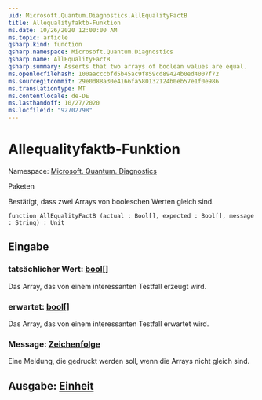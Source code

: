 ```yaml
---
uid: Microsoft.Quantum.Diagnostics.AllEqualityFactB
title: Allequalityfaktb-Funktion
ms.date: 10/26/2020 12:00:00 AM
ms.topic: article
qsharp.kind: function
qsharp.namespace: Microsoft.Quantum.Diagnostics
qsharp.name: AllEqualityFactB
qsharp.summary: Asserts that two arrays of boolean values are equal.
ms.openlocfilehash: 100aacccbfd5b45ac9f859cd89424b0ed4007f72
ms.sourcegitcommit: 29e0d88a30e4166fa580132124b0eb57e1f0e986
ms.translationtype: MT
ms.contentlocale: de-DE
ms.lasthandoff: 10/27/2020
ms.locfileid: "92702798"
---
```

# <a name="allequalityfactb-function"></a>Allequalityfaktb-Funktion

Namespace: [Microsoft. Quantum. Diagnostics](xref:Microsoft.Quantum.Diagnostics)

Paketen [](https://nuget.org/packages/)


Bestätigt, dass zwei Arrays von booleschen Werten gleich sind.

```qsharp
function AllEqualityFactB (actual : Bool[], expected : Bool[], message : String) : Unit
```


## <a name="input"></a>Eingabe

### <a name="actual--bool"></a>tatsächlicher Wert: [bool](xref:microsoft.quantum.lang-ref.bool)[]

Das Array, das von einem interessanten Testfall erzeugt wird.


### <a name="expected--bool"></a>erwartet: [bool](xref:microsoft.quantum.lang-ref.bool)[]

Das Array, das von einem interessanten Testfall erwartet wird.


### <a name="message--string"></a>Message: [Zeichenfolge](xref:microsoft.quantum.lang-ref.string)

Eine Meldung, die gedruckt werden soll, wenn die Arrays nicht gleich sind.



## <a name="output--unit"></a>Ausgabe: [Einheit](xref:microsoft.quantum.lang-ref.unit)

